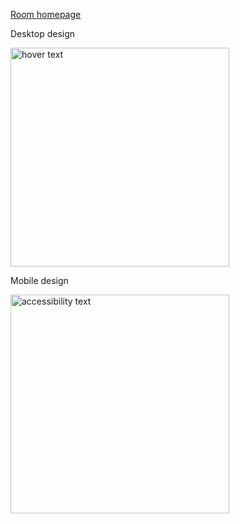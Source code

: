 [Room homepage](https://shavla.github.io/Frontend-Mentor-Examples/Room%20homepage/)

<p align="center">
  <p>Desktop design</p>
  <img src="https://res.cloudinary.com/dz209s6jk/image/upload/v1601039709/Challenges/cgi7kxhbyqkonep9ds3y.jpg" width="350" title="hover text">
   <p>Mobile design</p>
  <img src="https://res.cloudinary.com/dz209s6jk/image/upload/v1601039745/Challenges/vxre1m4efwtuczl8qqg5.jpg" width="350" alt="accessibility text">
</p>
